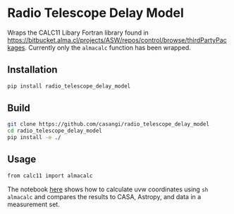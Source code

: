 # Radio Telescope Delay Model
Wraps the CALC11 Libary Fortran library found in https://bitbucket.alma.cl/projects/ASW/repos/control/browse/thirdPartyPackages. 
Currently only the ```almacalc``` function has been wrapped.

## Installation
```sh
pip install radio_telescope_delay_model
```
## Build
```sh
git clone https://github.com/casangi/radio_telescope_delay_model
cd radio_telescope_delay_model
pip install -e ./
```
## Usage 
```sh
from calc11 import almacalc 
```
The notebook [here](https://colab.research.google.com/github/casangi/radio_telescope_delay_model/blob/main/example_notebooks/Radio_Telescope_Delay_Model_Example.ipynb) shows how to calculate uvw coordinates using ```sh almacalc``` and compares the results to CASA, Astropy, and data in a measurement set.
